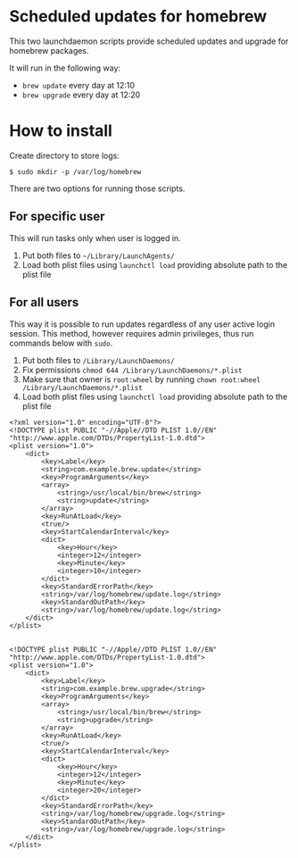 # Scheduled updates for homebrew

This two launchdaemon scripts provide scheduled updates and upgrade for homebrew packages.

It will run in the following way:
* `brew update` every day at 12:10
* `brew upgrade` every day at 12:20

# How to install

Create directory to store logs:

```
$ sudo mkdir -p /var/log/homebrew
```

There are two options for running those scripts.

## For specific user

This will run tasks only when user is logged in.

1. Put both files to `~/Library/LaunchAgents/`
2. Load both plist files using `launchctl load` providing absolute path to the plist file

## For all users

This way it is possible to run updates regardless of any user active login session. This method, however requires admin  privileges, thus run commands below with `sudo`. 

1. Put both files to `/Library/LaunchDaemons/`
2. Fix permissions `chmod 644 /Library/LaunchDaemons/*.plist`
3. Make sure that owner is `root:wheel` by running `chown root:wheel /Library/LaunchDaemons/*.plist`
4. Load both plist files using `launchctl load` providing absolute path to the plist file

```
<?xml version="1.0" encoding="UTF-8"?>
<!DOCTYPE plist PUBLIC "-//Apple//DTD PLIST 1.0//EN" "http://www.apple.com/DTDs/PropertyList-1.0.dtd">
<plist version="1.0">
	<dict>
		<key>Label</key>
		<string>com.example.brew.update</string>
		<key>ProgramArguments</key>
		<array>
			<string>/usr/local/bin/brew</string>
			<string>update</string>
		</array>
		<key>RunAtLoad</key>
		<true/>
		<key>StartCalendarInterval</key>
		<dict>
			<key>Hour</key>
			<integer>12</integer>
			<key>Minute</key>
			<integer>10</integer>
		</dict>
		<key>StandardErrorPath</key>
		<string>/var/log/homebrew/update.log</string>
		<key>StandardOutPath</key>
		<string>/var/log/homebrew/update.log</string>
	</dict>
</plist>

```

##
##
##

```<?xml version="1.0" encoding="UTF-8"?>
<!DOCTYPE plist PUBLIC "-//Apple//DTD PLIST 1.0//EN" "http://www.apple.com/DTDs/PropertyList-1.0.dtd">
<plist version="1.0">
	<dict>
		<key>Label</key>
		<string>com.example.brew.upgrade</string>
		<key>ProgramArguments</key>
		<array>
			<string>/usr/local/bin/brew</string>
			<string>upgrade</string>
		</array>
		<key>RunAtLoad</key>
		<true/>
		<key>StartCalendarInterval</key>
		<dict>
			<key>Hour</key>
			<integer>12</integer>
			<key>Minute</key>
			<integer>20</integer>
		</dict>
		<key>StandardErrorPath</key>
		<string>/var/log/homebrew/upgrade.log</string>
		<key>StandardOutPath</key>
		<string>/var/log/homebrew/upgrade.log</string>
	</dict>
</plist>
```
